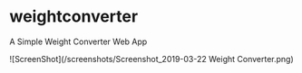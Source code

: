 # weightconverter
A Simple Weight Converter Web App


![ScreenShot](/screenshots/Screenshot_2019-03-22 Weight Converter.png)
